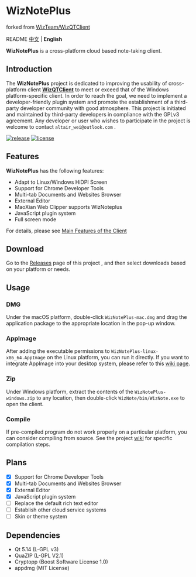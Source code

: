 # WizNotePlus

forked from [WizTeam/WizQTClient](https://github.com/WizTeam/WizQTClient)

README [中文](../README.md) | **English**

**WizNotePlus** is a cross-platform cloud based note-taking client.

## Introduction

The **WizNotePlus** project is dedicated to improving the usability of cross-platform client **[WizQTClient](https://github.com/WizTeam/WizQTClient)** to meet or exceed that of the Windows platform-specific client. In order to reach the goal, we need to implement a developer-friendly plugin system and promote the establishment of a third-party developer community with good atmosphere. This project is initiated and maintained by third-party developers in compliance with the GPLv3 agreement. Any developer or user who wishes to participate in the project is welcome to contact `altair_wei@outlook.com` .

[![release](https://img.shields.io/badge/release-v2.8.3-green.svg)](https://github.com/altairwei/WizNotePlus/releases) [![license](https://img.shields.io/badge/license-GPLv3-green.svg)](https://github.com/altairwei/WizNotePlus/blob/master/LICENSE)

## Features

**WizNotePlus** has the following features:

* Adapt to Linux/Windows HiDPI Screen
* Support for Chrome Developer Tools
* Multi-tab Documents and Websites Browser
* External Editor
* MaoXian Web Clipper supports WizNoteplus
* JavaScript plugin system
* Full screen mode

For details, please see [Main Features of the Client](https://github.com/altairwei/WizNotePlus/wiki/%E5%AE%A2%E6%88%B7%E7%AB%AF%E4%B8%BB%E8%A6%81%E7%89%B9%E6%80%A7)

## Download

Go to the [Releases](https://github.com/altairwei/WizNotePlus/releases) page of this project , and then select downloads based on your platform or needs.

## Usage

### DMG

Under the macOS platform, double-click `WizNotePlus-mac.dmg` and drag the application package to the appropriate location in the pop-up window.

### AppImage

After adding the executable permissions to `WizNotePlus-linux-x86_64.AppImage` on the Linux platform, you can run it directly. If you want to integrate AppImage into your desktop system, please refer to this [wiki page](https://github.com/altairwei/WizNotePlus/wiki/AppImage%E6%95%B4%E5%90%88%E5%85%A5%E6%A1%8C%E9%9D%A2%E7%8E%AF%E5%A2%83).

### Zip

Under Windows platform, extract the contents of the `WizNotePlus-windows.zip` to any location, then double-click `WizNote/bin/WizNote.exe` to open the client.

### Compile

If pre-compiled program do not work properly on a particular platform, you can consider compiling from source. See the project [wiki](https://github.com/altairwei/WizNotePlus/wiki/%E5%AE%A2%E6%88%B7%E7%AB%AF%E7%BC%96%E8%AF%91%E6%AD%A5%E9%AA%A4) for specific compilation steps.

## Plans

- [x] Support for Chrome Developer Tools
- [x] Multi-tab Documents and Websites Browser
- [x] External Editor
- [x] JavaScript plugin system
- [ ] Replace the default rich text editor
- [ ] Establish other cloud service systems
- [ ] Skin or theme system

## Dependencies

- Qt 5.14 (L-GPL v3)
- QuaZIP (L-GPL V2.1)
- Cryptopp (Boost Software License 1.0)
- appdmg (MIT License)
